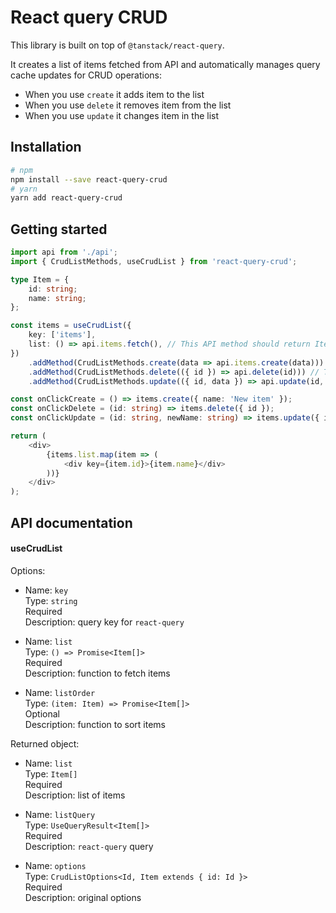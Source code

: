 # React query CRUD

This library is built on top of `@tanstack/react-query`.

It creates a list of items fetched from API and automatically manages query cache updates for CRUD operations:

-   When you use `create` it adds item to the list
-   When you use `delete` it removes item from the list
-   When you use `update` it changes item in the list

## Installation

```bash
# npm
npm install --save react-query-crud
# yarn
yarn add react-query-crud
```

## Getting started

```ts
import api from './api';
import { CrudListMethods, useCrudList } from 'react-query-crud';

type Item = {
    id: string;
    name: string;
};

const items = useCrudList({
    key: ['items'],
    list: () => api.items.fetch(), // This API method should return Item[]
})
    .addMethod(CrudListMethods.create(data => api.items.create(data))) // This API method should return Item
    .addMethod(CrudListMethods.delete(({ id }) => api.delete(id))) // This API method should return void
    .addMethod(CrudListMethods.update(({ id, data }) => api.update(id, data))); // This API method should return Item

const onClickCreate = () => items.create({ name: 'New item' });
const onClickDelete = (id: string) => items.delete({ id });
const onClickUpdate = (id: string, newName: string) => items.update({ id, data: { name: newName } });

return (
    <div>
        {items.list.map(item => (
            <div key={item.id}>{item.name}</div>
        ))}
    </div>
);
```

## API documentation

#### useCrudList

Options:

-   Name: `key` <br/>
    Type: `string` <br/>
    Required <br/>
    Description: query key for `react-query` <br/>

-   Name: `list` <br/>
    Type: `() => Promise<Item[]>` <br/>
    Required <br/>
    Description: function to fetch items <br/>

-   Name: `listOrder` <br/>
    Type: `(item: Item) => Promise<Item[]>` <br/>
    Optional <br/>
    Description: function to sort items <br/>

Returned object:

-   Name: `list` <br/>
    Type: `Item[]` <br/>
    Required <br/>
    Description: list of items <br/>

-   Name: `listQuery` <br/>
    Type: `UseQueryResult<Item[]>` <br/>
    Required <br/>
    Description: `react-query` query <br/>

-   Name: `options` <br/>
    Type: `CrudListOptions<Id, Item extends { id: Id }>` <br/>
    Required <br/>
    Description: original options <br/>
